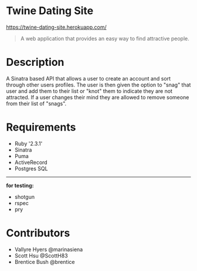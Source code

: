 # Twine Dating Site
https://twine-dating-site.herokuapp.com/

> A web application that provides an easy way to find attractive people.

# Description

A Sinatra based API that allows a user to create an account and sort through other users profiles. The user is then given the option to "snag" that user and add them to their list or "knot" them to indicate they are not attracted. If a user changes their mind they are allowed to remove someone from their list of "snags".

# Requirements

* Ruby '2.3.1'
* Sinatra
* Puma
* ActiveRecord
* Postgres SQL

---
**for testing:**
* shotgun
* rspec
* pry

# Contributors
* Vallyre Hyers @marinasiena
* Scott Hsu @ScottH83
* Brentice Bush @brentice
